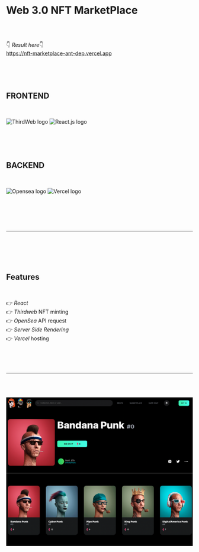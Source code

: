 <h1>Web 3.0 NFT MarketPlace</h1>
</br></br>

👇 <em>Result here</em>👇 </br>
https://nft-marketplace-ant-dep.vercel.app

</br></br></br>

<h2>FRONTEND</h2></br>

<img src="https://res.cloudinary.com/practicaldev/image/fetch/s--MJj0GQDG--/c_fill,f_auto,fl_progressive,h_320,q_auto,w_320/https://dev-to-uploads.s3.amazonaws.com/uploads/organization/profile_image/5087/a22e0f35-f97b-4315-b0ca-7574cb45b73d.png" width="100" alt="ThirdWeb logo"> <img src="https://external-content.duckduckgo.com/iu/?u=https%3A%2F%2Flogos-download.com%2Fwp-content%2Fuploads%2F2016%2F09%2FReact_logo_wordmark.png&f=1&nofb=1" width="200" alt="React.js logo"></br></br></br></br></br>

<h2>BACKEND</h2></br>

<img src="https://i0.wp.com/artplugged.co.uk/wp-content/uploads/2021/07/Opensea_NFT-marketplace-OpenSea-raises-100M-at-1.5B-valuation_art_plugged.jpg?fit=1384%2C821&ssl=1" width="185" alt="Opensea logo"> <img src="https://logovtor.com/wp-content/uploads/2020/10/vercel-inc-logo-vector.png" width="200" alt="Vercel logo"></br></br></br></br></br></br>

<hr class="line"></br></br></br></br>

<h2>Features</h2></br>

👉 <em>React</em></br>
👉 <em>Thirdweb</em> NFT minting</br>
👉 <em>OpenSea</em> API request</br>
👉 <em>Server Side Rendering</em></br>
👉 <em>Vercel</em> hosting

</br></br></br>

<hr class="line"></br></br></br>

<img src="https://github.com/ant-dep/nft-marketplace/blob/main/src/assets/preview.png?raw=true" width="1000" alt="Preview">
